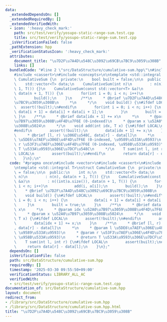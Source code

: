 ```yaml
---
data:
  _extendedDependsOn: []
  _extendedRequiredBy: []
  _extendedVerifiedWith:
  - icon: ':heavy_check_mark:'
    path: src/test/verify/yosupo-static-range-sum.test.cpp
    title: src/test/verify/yosupo-static-range-sum.test.cpp
  _isVerificationFailed: false
  _pathExtension: hpp
  _verificationStatusIcon: ':heavy_check_mark:'
  attributes:
    document_title: "\u7D2F\u7A4D\u548C\u3092\u69CB\u7BC9\u3059\u308B"
    links: []
  bundledCode: "#line 2 \"src/DataStructure/cumulative-sum.hpp\"\n#include <vector>\n\
    #include <cassert>\n#include <concepts>\n\ntemplate <std::integral T>\nstruct\
    \ CumulativeSum {\n  private:\n    bool built = false;\n\n  public:\n    int n;\n\
    \    std::vector<T> data;\n    CumulativeSum(int n)\n        : n(n), data(n +\
    \ 1, T()) {}\n    CumulativeSum(const std::vector<T> &a)\n        : n((int)a.size()),\
    \ data(n + 1, T()) {\n        for(int i = 0; i < n; i++)\n            add(i, a[i]);\n\
    \        build();\n    }\n    /**\n     * @brief \u7D2F\u7A4D\u548C\u3092\u69CB\
    \u7BC9\u3059\u308B\n     *\n     */\n    void build() {\n#ifdef LOCAL\n      \
    \  assert(!built);\n#endif\n        for(int i = 0; i < n; i++) {\n           \
    \ data[i + 1] = data[i] + data[i + 1];\n        }\n        built = true;\n   \
    \ }\n    /**\n     * @brief data[idx + 1] += x\n     *\n     * @param idx \u52A0\
    \u7B97\u3059\u308B\u4F4D\u7F6E (0-indexed)\n     * @param x \u52A0\u7B97\u3059\
    \u308B\u5024\n     */\n    void add(int idx, T x) {\n#ifdef LOCAL\n        assert(!built);\n\
    #endif\n        assert(!built);\n        data[idx + 1] += x;\n    }\n    /**\n\
    \     * @brief [l, r) \u306E\u548C, data[r] - data[l]\n     *\n     * @param l\
    \ \u5DE6\u7AEF\u306E\u4F4D\u7F6E (0-indexed, \u9589\u533A\u9593)\n     * @param\
    \ r \u53F3\u7AEF\u306E\u4F4D\u7F6E (0-indexed, \u958B\u533A\u9593)\n     * @return\
    \ T \u533A\u9593\u306E\u7DCF\u548C\n     */\n    T sum(int l, int r) {\n#ifdef\
    \ LOCAL\n        assert(built);\n#endif\n        return data[r] - data[l];\n \
    \   }\n};\n"
  code: "#pragma once\n#include <vector>\n#include <cassert>\n#include <concepts>\n\
    \ntemplate <std::integral T>\nstruct CumulativeSum {\n  private:\n    bool built\
    \ = false;\n\n  public:\n    int n;\n    std::vector<T> data;\n    CumulativeSum(int\
    \ n)\n        : n(n), data(n + 1, T()) {}\n    CumulativeSum(const std::vector<T>\
    \ &a)\n        : n((int)a.size()), data(n + 1, T()) {\n        for(int i = 0;\
    \ i < n; i++)\n            add(i, a[i]);\n        build();\n    }\n    /**\n \
    \    * @brief \u7D2F\u7A4D\u548C\u3092\u69CB\u7BC9\u3059\u308B\n     *\n     */\n\
    \    void build() {\n#ifdef LOCAL\n        assert(!built);\n#endif\n        for(int\
    \ i = 0; i < n; i++) {\n            data[i + 1] = data[i] + data[i + 1];\n   \
    \     }\n        built = true;\n    }\n    /**\n     * @brief data[idx + 1] +=\
    \ x\n     *\n     * @param idx \u52A0\u7B97\u3059\u308B\u4F4D\u7F6E (0-indexed)\n\
    \     * @param x \u52A0\u7B97\u3059\u308B\u5024\n     */\n    void add(int idx,\
    \ T x) {\n#ifdef LOCAL\n        assert(!built);\n#endif\n        assert(!built);\n\
    \        data[idx + 1] += x;\n    }\n    /**\n     * @brief [l, r) \u306E\u548C\
    , data[r] - data[l]\n     *\n     * @param l \u5DE6\u7AEF\u306E\u4F4D\u7F6E (0-indexed,\
    \ \u9589\u533A\u9593)\n     * @param r \u53F3\u7AEF\u306E\u4F4D\u7F6E (0-indexed,\
    \ \u958B\u533A\u9593)\n     * @return T \u533A\u9593\u306E\u7DCF\u548C\n     */\n\
    \    T sum(int l, int r) {\n#ifdef LOCAL\n        assert(built);\n#endif\n   \
    \     return data[r] - data[l];\n    }\n};"
  dependsOn: []
  isVerificationFile: false
  path: src/DataStructure/cumulative-sum.hpp
  requiredBy: []
  timestamp: '2025-03-30 09:55:50+09:00'
  verificationStatus: LIBRARY_ALL_AC
  verifiedWith:
  - src/test/verify/yosupo-static-range-sum.test.cpp
documentation_of: src/DataStructure/cumulative-sum.hpp
layout: document
redirect_from:
- /library/src/DataStructure/cumulative-sum.hpp
- /library/src/DataStructure/cumulative-sum.hpp.html
title: "\u7D2F\u7A4D\u548C\u3092\u69CB\u7BC9\u3059\u308B"
---
```

